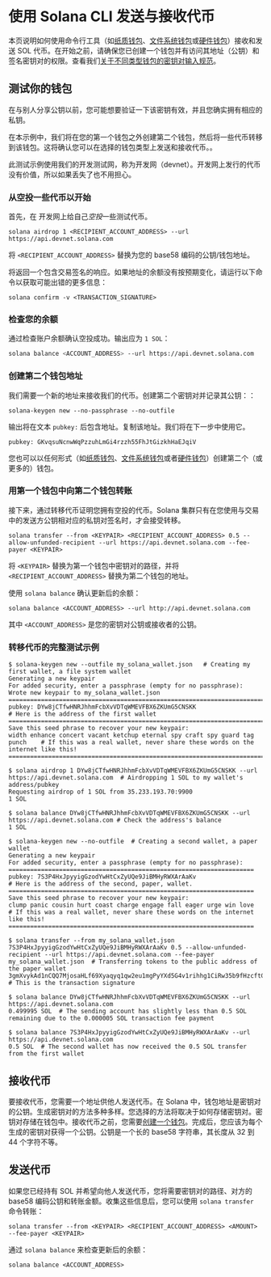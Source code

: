 # 使用 Solana CLI 发送与接收代币

本页说明如何使用命令行工具（如[纸质钱包](https://docs.solanalabs.com/cli/wallets/paper)、[文件系统钱包](https://docs.solanalabs.com/cli/wallets/file-system)或[硬件钱包](https://docs.solanalabs.com/cli/wallets/hardware/)）接收和发送 SOL 代币。在开始之前，请确保您已创建一个钱包并有访问其地址（公钥）和签名密钥对的权限。查看我们[关于不同类型钱包的密钥对输入规范](https://docs.solanalabs.com/cli/intro#keypair-conventions)。

## 测试你的钱包

在与别人分享公钥以前，您可能想要验证一下该密钥有效，并且您确实拥有相应的私钥。

在本示例中，我们将在您的第一个钱包之外创建第二个钱包，然后将一些代币转移到该钱包。这将确认您可以在选择的钱包类型上发送和接收代币。。

此测试示例使用我们的开发测试网，称为开发网（devnet）。开发网上发行的代币没有价值，所以如果丢失了也不用担心。

### **从空投一些代币以开始**

首先，在 开发网上给自己*空投*一些测试代币。

```shell
solana airdrop 1 <RECIPIENT_ACCOUNT_ADDRESS> --url https://api.devnet.solana.com
```

将 `<RECIPIENT_ACCOUNT_ADDRESS>` 替换为您的 base58 编码的公钥/钱包地址。

将返回一个包含交易签名的响应。如果地址的余额没有按预期变化，请运行以下命令以获取可能出错的更多信息：

```shell
solana confirm -v <TRANSACTION_SIGNATURE>
```

### **检查您的余额**

通过检查账户余额确认空投成功。输出应为 `1 SOL`：

```bash
solana balance <ACCOUNT_ADDRESS> --url https://api.devnet.solana.com
```

### **创建第二个钱包地址**

我们需要一个新的地址来接收我们的代币。创建第二个密钥对并记录其公钥：：

```shell
solana-keygen new --no-passphrase --no-outfile
```

输出将在文本 `pubkey:` 后包含地址。复制该地址。我们将在下一步中使用它。

```shell
pubkey: GKvqsuNcnwWqPzzuhLmGi4rzzh55FhJtGizkhHaEJqiV
```

您也可以以任何形式（如[纸质钱包](https://docs.solanalabs.com/cli/wallets/paper#creating-multiple-paper-wallet-addresses)、[文件系统钱包](https://docs.solanalabs.com/cli/wallets/file-system#creating-multiple-file-system-wallet-addresses)或者[硬件钱包](https://docs.solanalabs.com/cli/wallets/hardware/#multiple-addresses-on-a-single-hardware-wallet)）创建第二个（或更多的）钱包。

### **用第一个钱包中向第二个钱包转账**

接下来，通过转移代币证明您拥有空投的代币。Solana 集群只有在您使用与交易中的发送方公钥相对应的私钥对签名时，才会接受转移。

```shell
solana transfer --from <KEYPAIR> <RECIPIENT_ACCOUNT_ADDRESS> 0.5 --allow-unfunded-recipient --url https://api.devnet.solana.com --fee-payer <KEYPAIR>
```

将 `<KEYPAIR>` 替换为第一个钱包中密钥对的路径，并将 `<RECIPIENT_ACCOUNT_ADDRESS>` 替换为第二个钱包的地址。

使用 `solana balance` 确认更新后的余额：

```shell
solana balance <ACCOUNT_ADDRESS> --url http://api.devnet.solana.com
```

其中 `<ACCOUNT_ADDRESS>` 是您的密钥对公钥或接收者的公钥。

### **转移代币的完整测试示例**

```shell
$ solana-keygen new --outfile my_solana_wallet.json   # Creating my first wallet, a file system wallet
Generating a new keypair
For added security, enter a passphrase (empty for no passphrase):
Wrote new keypair to my_solana_wallet.json
==========================================================================
pubkey: DYw8jCTfwHNRJhhmFcbXvVDTqWMEVFBX6ZKUmG5CNSKK                          # Here is the address of the first wallet
==========================================================================
Save this seed phrase to recover your new keypair:
width enhance concert vacant ketchup eternal spy craft spy guard tag punch    # If this was a real wallet, never share these words on the internet like this!
==========================================================================

$ solana airdrop 1 DYw8jCTfwHNRJhhmFcbXvVDTqWMEVFBX6ZKUmG5CNSKK --url https://api.devnet.solana.com  # Airdropping 1 SOL to my wallet's address/pubkey
Requesting airdrop of 1 SOL from 35.233.193.70:9900
1 SOL

$ solana balance DYw8jCTfwHNRJhhmFcbXvVDTqWMEVFBX6ZKUmG5CNSKK --url https://api.devnet.solana.com # Check the address's balance
1 SOL

$ solana-keygen new --no-outfile  # Creating a second wallet, a paper wallet
Generating a new keypair
For added security, enter a passphrase (empty for no passphrase):
====================================================================
pubkey: 7S3P4HxJpyyigGzodYwHtCxZyUQe9JiBMHyRWXArAaKv                   # Here is the address of the second, paper, wallet.
====================================================================
Save this seed phrase to recover your new keypair:
clump panic cousin hurt coast charge engage fall eager urge win love   # If this was a real wallet, never share these words on the internet like this!
====================================================================

$ solana transfer --from my_solana_wallet.json 7S3P4HxJpyyigGzodYwHtCxZyUQe9JiBMHyRWXArAaKv 0.5 --allow-unfunded-recipient --url https://api.devnet.solana.com --fee-payer my_solana_wallet.json  # Transferring tokens to the public address of the paper wallet
3gmXvykAd1nCQQ7MjosaHLf69Xyaqyq1qw2eu1mgPyYXd5G4v1rihhg1CiRw35b9fHzcftGKKEu4mbUeXY2pEX2z  # This is the transaction signature

$ solana balance DYw8jCTfwHNRJhhmFcbXvVDTqWMEVFBX6ZKUmG5CNSKK --url https://api.devnet.solana.com
0.499995 SOL  # The sending account has slightly less than 0.5 SOL remaining due to the 0.000005 SOL transaction fee payment

$ solana balance 7S3P4HxJpyyigGzodYwHtCxZyUQe9JiBMHyRWXArAaKv --url https://api.devnet.solana.com
0.5 SOL  # The second wallet has now received the 0.5 SOL transfer from the first wallet

```

## 接收代币

要接收代币，您需要一个地址供他人发送代币。在 Solana 中，钱包地址是密钥对的公钥。生成密钥对的方法多种多样。您选择的方法将取决于如何存储密钥对。密钥对存储在钱包中。接收代币之前，您需要[创建一个钱包](https://docs.solanalabs.com/cli/wallets/)。完成后，您应该为每个生成的密钥对获得一个公钥。公钥是一个长的 base58 字符串，其长度从 32 到 44 个字符不等。

## 发送代币

如果您已经持有 SOL 并希望向他人发送代币，您将需要密钥对的路径、对方的 base58 编码公钥和转账金额。收集这些信息后，您可以使用 `solana transfer` 命令转账：

```shell
solana transfer --from <KEYPAIR> <RECIPIENT_ACCOUNT_ADDRESS> <AMOUNT> --fee-payer <KEYPAIR>
```

通过 `solana balance` 来检查更新后的余额：

``` shell
solana balance <ACCOUNT_ADDRESS>
```
